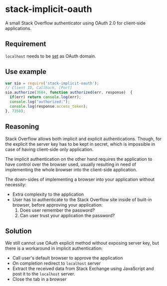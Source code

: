 # stack-implicit-oauth

A small Stack Overflow authenticator using OAuth 2.0 for client-side applications.

## Requirement
`localhost` needs to be [set][1] as OAuth domain.

## Use example
```JavaScript
var sio = require('stack-implicit-oauth');
// Client ID, Callback, [Port]
sio.authorize(3604, function authorized(err, response)  {
  if(err) return console.log(err);
  console.log("authorized:");
  console.log(response.access_token);
}, 7350);
```

## Reasoning
Stack Overflow allows both implicit and explicit authentications. Though, for the explicit the server key has to be kept in secret, which is impossible in case of having client-side only application.

The implicit authentication on the other hand requires the application to have control over the browser used, usually resulting in need of implementing the whole browser into the client-side application.

The down-sides of implementing a browser into your application without necessity:

* Extra complexity to the application
* User has to authenticate to the Stack Overflow site inside of built-in browser, before approving your application:
  1. Does user remember the password?
  2. Can user trust your application the password?

## Solution
We still cannot use OAuth explicit method without exposing server key, but there is a workaround in implicit authentication:
* Call user's default browser to approve the application
* On completion redirect to `localhost` server
* Extract the received data from Stack Exchange using JavaScript and post it to the `localhost` server.
* Close the tab in a browser


[1]:http://stackapps.com/apps/oauth
